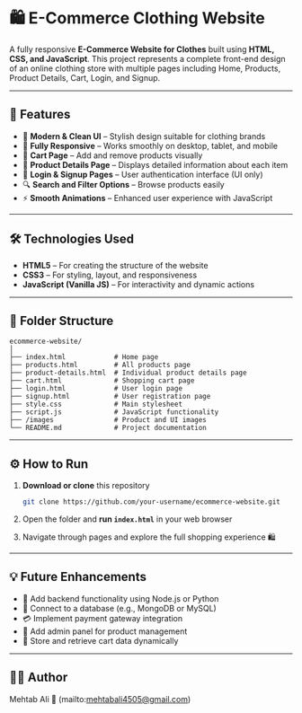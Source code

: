 # 🛍️ E-Commerce Clothing Website

A fully responsive **E-Commerce Website for Clothes** built using **HTML, CSS, and JavaScript**.
This project represents a complete front-end design of an online clothing store with multiple pages including Home, Products, Product Details, Cart, Login, and Signup.

---

## 🚀 Features

* 🧥 **Modern & Clean UI** – Stylish design suitable for clothing brands
* 📱 **Fully Responsive** – Works smoothly on desktop, tablet, and mobile
* 🛒 **Cart Page** – Add and remove products visually
* 👕 **Product Details Page** – Displays detailed information about each item
* 👤 **Login & Signup Pages** – User authentication interface (UI only)
* 🔍 **Search and Filter Options** – Browse products easily
* ⚡ **Smooth Animations** – Enhanced user experience with JavaScript

---

## 🛠️ Technologies Used

* **HTML5** – For creating the structure of the website
* **CSS3** – For styling, layout, and responsiveness
* **JavaScript (Vanilla JS)** – For interactivity and dynamic actions

---

## 📂 Folder Structure

```
ecommerce-website/
│
├── index.html            # Home page
├── products.html         # All products page
├── product-details.html  # Individual product details page
├── cart.html             # Shopping cart page
├── login.html            # User login page
├── signup.html           # User registration page
├── style.css             # Main stylesheet
├── script.js             # JavaScript functionality
├── /images               # Product and UI images
└── README.md             # Project documentation
```

---

## ⚙️ How to Run

1. **Download or clone** this repository

   ```bash
   git clone https://github.com/your-username/ecommerce-website.git
   ```
2. Open the folder and **run `index.html`** in your web browser
3. Navigate through pages and explore the full shopping experience 🛍️

---

## 💡 Future Enhancements

* 🔐 Add backend functionality using Node.js or Python
* 💾 Connect to a database (e.g., MongoDB or MySQL)
* 💳 Implement payment gateway integration
* 👗 Add admin panel for product management
* 🧾 Store and retrieve cart data dynamically

---

## 🧑‍💻 Author

Mehtab Ali
📧 (mailto:mehtabali4505@gmail.com)

